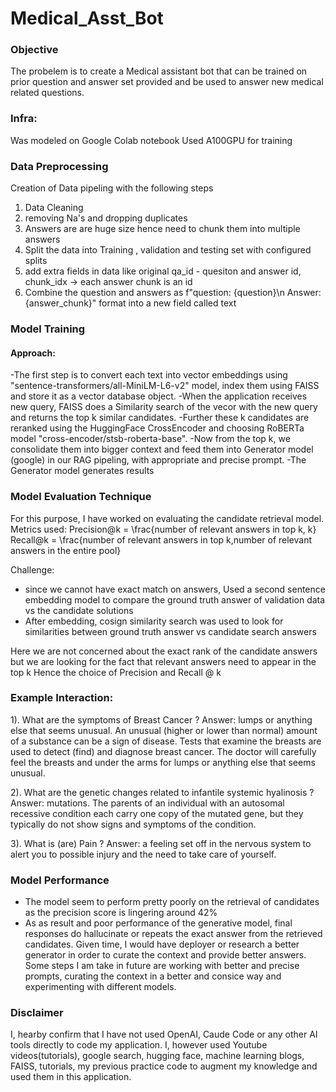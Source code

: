 # Medical_Asst_Bot
### Objective
The probelem is to create a Medical assistant bot that can be trained on prior question and answer set provided and be used to answer new medical related questions.

### Infra:
Was modeled on Google Colab notebook
Used A100GPU for training

### Data Preprocessing
Creation of Data pipeling with the following steps
1. Data Cleaning
2. removing Na's and dropping duplicates
3. Answers are are huge size hence need to chunk them into multiple answers
4. Split the data into Training , validation and testing set with configured splits
5. add extra fields in data like original qa_id - quesiton and answer id, chunk_idx -> each answer chunk is an id
6. Combine the question and answers as f"question: {question}\n Answer: {answer_chunk}" format into a new field called text

### Model Training
#### Approach:
-The first step is to convert each text into vector embeddings using "sentence-transformers/all-MiniLM-L6-v2" model, index them using FAISS and store it as a vector database object.
-When the application receives new query, FAISS does a Similarity search of the vecor with the new query and returns the top k similar candidates.
-Further these k candidates are reranked using the HuggingFace CrossEncoder and choosing RoBERTa model "cross-encoder/stsb-roberta-base".
-Now from the top k, we consolidate them into bigger context and feed them into Generator model (google) in our RAG pipeling, with appropriate and precise prompt.
-The Generator model generates results

### Model Evaluation Technique
For this purpose, I have worked on evaluating the candidate retrieval model.
Metrics used:
Precision@k = \frac{number of relevant answers in top k, k}
Recall@k = \frac{number of relevant answers in top k,number of relevant answers in the entire pool}

Challenge:
- since we cannot have exact match on answers, Used a second sentence embedding model to compare the ground truth answer of validation data vs the candidate solutions
- After embedding, cosign similarity search was used to look for similarities between ground truth answer vs candidate search answers

Here we are not concerned about the exact rank of the candidate answers but we are looking for the fact that relevant answers need to appear in the top k
Hence the choice of Precision and Recall @ k

### Example Interaction:
1). What are the symptoms of Breast Cancer ?
Answer: lumps or anything else that seems unusual. An unusual (higher or lower than normal) amount of a substance can be a sign of disease. Tests that examine the breasts are used to detect (find) and diagnose breast cancer. The doctor will carefully feel the breasts and under the arms for lumps or anything else that seems unusual. 

2). What are the genetic changes related to infantile systemic hyalinosis ?
Answer: mutations. The parents of an individual with an autosomal recessive condition each carry one copy of the mutated gene, but they typically do not show signs and symptoms of the condition.

3). What is (are) Pain ?
Answer: a feeling set off in the nervous system to alert you to possible injury and the need to take care of yourself.


### Model Performance
- The model seem to perform pretty poorly on the retrieval of candidates as the precision score is lingering around 42%
- As as result and poor performance of the generative model, final responses do hallucinate or repeats the exact answer from the retrieved candidates.
Given time, I would have deployer or research a better generator in order to curate the context and provide better answers. Some steps I am take in future are working with better and precise prompts, curating the context in a better and consice way and experimenting with different models.

### Disclaimer
I, hearby confirm that I have not used OpenAI, Caude Code or any other AI tools directly to code my application. I, however used Youtube videos(tutorials), google search, hugging face, machine learning blogs, FAISS, tutorials, my previous practice code to augment my knowledge and used them in this application.
